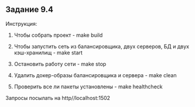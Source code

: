 ## Задание 9.4

Инструкция: 

1. Чтобы собрать проект - make build

2. Чтобы запустить сеть из балансировщика, двух серверов, БД и двух кэш-хранилищ - make start 

3. Остановить работу сети - make stop 

4. Удалить докер-образы балансировщика и сервера - make clean

5. Проверить все ли пакеты установлены - make healthcheck

Запросы посылать на http//localhost:1502
